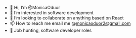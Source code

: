 - 👋 Hi, I’m @MonicaOduor
- 👀 I’m interested in software development
- 💞️ I’m looking to collaborate on anything based on React
- 📫 How to reach me email me @monicaoduor2@gmail.com
- 💭 Job hunting, software developer roles

<!---
MonicaOduor/MonicaOduor is a ✨ special ✨ repository because its `README.md` (this file) appears on your GitHub profile.
You can click the Preview link to take a look at your changes.
--->
